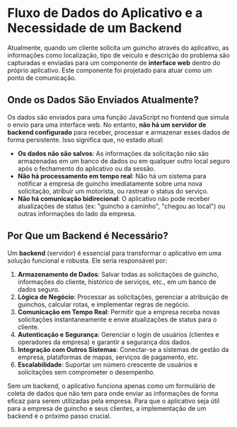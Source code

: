 # Fluxo de Dados do Aplicativo e a Necessidade de um Backend

Atualmente, quando um cliente solicita um guincho através do aplicativo, as informações como localização, tipo de veículo e descrição do problema são capturadas e enviadas para um componente de **interface web** dentro do próprio aplicativo. Este componente foi projetado para atuar como um ponto de comunicação.

## Onde os Dados São Enviados Atualmente?

Os dados são enviados para uma função JavaScript no frontend que simula o envio para uma interface web. No entanto, **não há um servidor de backend configurado** para receber, processar e armazenar esses dados de forma persistente. Isso significa que, no estado atual:

*   **Os dados não são salvos**: As informações da solicitação não são armazenadas em um banco de dados ou em qualquer outro local seguro após o fechamento do aplicativo ou da sessão.
*   **Não há processamento em tempo real**: Não há um sistema para notificar a empresa de guincho imediatamente sobre uma nova solicitação, atribuir um motorista, ou rastrear o status do serviço.
*   **Não há comunicação bidirecional**: O aplicativo não pode receber atualizações de status (ex: "guincho a caminho", "chegou ao local") ou outras informações do lado da empresa.

## Por Que um Backend é Necessário?

Um **backend** (servidor) é essencial para transformar o aplicativo em uma solução funcional e robusta. Ele seria responsável por:

1.  **Armazenamento de Dados**: Salvar todas as solicitações de guincho, informações do cliente, histórico de serviços, etc., em um banco de dados seguro.
2.  **Lógica de Negócio**: Processar as solicitações, gerenciar a atribuição de guinchos, calcular rotas, e implementar regras de negócio.
3.  **Comunicação em Tempo Real**: Permitir que a empresa receba novas solicitações instantaneamente e envie atualizações de status para o cliente.
4.  **Autenticação e Segurança**: Gerenciar o login de usuários (clientes e operadores da empresa) e garantir a segurança dos dados.
5.  **Integração com Outros Sistemas**: Conectar-se a sistemas de gestão da empresa, plataformas de mapas, serviços de pagamento, etc.
6.  **Escalabilidade**: Suportar um número crescente de usuários e solicitações sem comprometer o desempenho.

Sem um backend, o aplicativo funciona apenas como um formulário de coleta de dados que não tem para onde enviar as informações de forma eficaz para serem utilizadas pela empresa. Para que o aplicativo seja útil para a empresa de guincho e seus clientes, a implementação de um backend é o próximo passo crucial.

